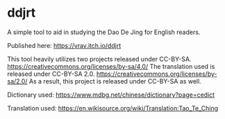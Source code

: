 # ddjrt
A simple tool to aid in studying the Dao De Jing for English readers.

Published here: https://vrav.itch.io/ddjrt

This tool heavily utilizes two projects released under CC-BY-SA. https://creativecommons.org/licenses/by-sa/4.0/ The translation used is released under CC-BY-SA 2.0. https://creativecommons.org/licenses/by-sa/2.0/ As a result, this project is released under CC-BY-SA as well.

Dictionary used: https://www.mdbg.net/chinese/dictionary?page=cedict

Translation used: https://en.wikisource.org/wiki/Translation:Tao_Te_Ching
